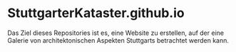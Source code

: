 # StuttgarterKataster.github.io
Das Ziel dieses Repositories ist es, eine Website zu erstellen, auf der eine Galerie von architektonischen Aspekten Stuttgarts betrachtet werden kann.
